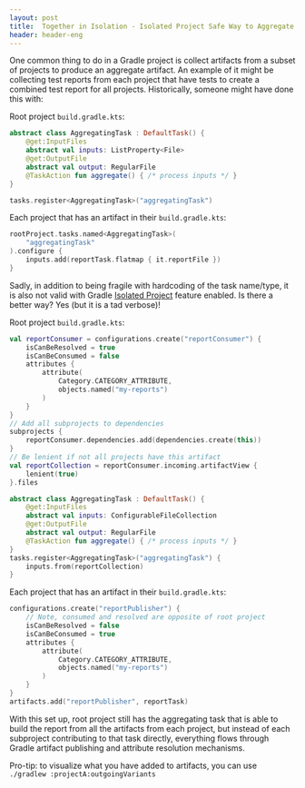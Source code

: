 ```yaml
---
layout: post
title:  Together in Isolation - Isolated Project Safe Way to Aggregate Optional Artifacts 
header: header-eng
---
```


One common thing to do in a Gradle project is collect artifacts from a subset of projects to produce an aggregate
artifact. An example of it might be collecting test reports from each project that have tests to create a combined
test report for all projects. Historically, someone might have done this with:

Root project `build.gradle.kts`:
```kotlin
abstract class AggregatingTask : DefaultTask() {
    @get:InputFiles
    abstract val inputs: ListProperty<File>
    @get:OutputFile
    abstract val output: RegularFile
    @TaskAction fun aggregate() { /* process inputs */ }
}

tasks.register<AggregatingTask>("aggregatingTask")
```

Each project that has an artifact in their `build.gradle.kts`:
```kotlin
rootProject.tasks.named<AggregatingTask>(
    "aggregatingTask"
).configure { 
    inputs.add(reportTask.flatmap { it.reportFile })
}
```

Sadly, in addition to being fragile with hardcoding of the task name/type, it is also not valid with Gradle
[Isolated Project](https://docs.gradle.org/current/userguide/isolated_projects.html) feature enabled. Is there a better
way? Yes (but it is a tad verbose)!

Root project `build.gradle.kts`:
```kotlin
val reportConsumer = configurations.create("reportConsumer") {
    isCanBeResolved = true
    isCanBeConsumed = false
    attributes {
        attribute(
            Category.CATEGORY_ATTRIBUTE,
            objects.named("my-reports")
        )
    }
}
// Add all subprojects to dependencies
subprojects {
    reportConsumer.dependencies.add(dependencies.create(this))
}
// Be lenient if not all projects have this artifact
val reportCollection = reportConsumer.incoming.artifactView {
    lenient(true)
}.files

abstract class AggregatingTask : DefaultTask() {
    @get:InputFiles
    abstract val inputs: ConfigurableFileCollection
    @get:OutputFile
    abstract val output: RegularFile
    @TaskAction fun aggregate() { /* process inputs */ }
}
tasks.register<AggregatingTask>("aggregatingTask") {
    inputs.from(reportCollection)
}

```

Each project that has an artifact in their `build.gradle.kts`:
```kotlin
configurations.create("reportPublisher") {
    // Note, consumed and resolved are opposite of root project
    isCanBeResolved = false
    isCanBeConsumed = true
    attributes {
        attribute(
            Category.CATEGORY_ATTRIBUTE,
            objects.named("my-reports")
        )
    }
}
artifacts.add("reportPublisher", reportTask)
```

With this set up, root project still has the aggregating task that is able to build the report from all the artifacts
from each project, but instead of each subproject contributing to that task directly, everything flows through Gradle
artifact publishing and attribute resolution mechanisms.

Pro-tip: to visualize what you have added to artifacts, you can use `./gradlew :projectA:outgoingVariants`

